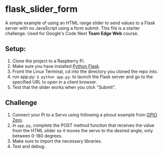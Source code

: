 # flask_slider_form
A simple example of using an HTML range slider to send values to a Flask server with no JavaScript using a form submit. This file is a starter challenge.
Used for Google's Code Next **Team Edge Web** course. 

## Setup:
1. Clone the project to a Raspberry Pi.
2. Make sure you have installed [Python Flask](https://flask.palletsprojects.com/en/2.0.x/installation/). 
3. Fromt the Linux Terminal, cd into the directory you cloned the repo into. 
4. run app.py: `$ python app.py`. to launch the Flask server and go to the specified URL to open in a client browser.
5. Test that the slider works when you click "Submit". 

## Challenge
1. Connect your Pi to a Servo using following a pinout example from [GPIO Zero](https://gpiozero.readthedocs.io/en/stable/recipes.html#servo).
2. In `app.py`, complete the POST method function that receives the value from the HTML slider so it moves the servo to the desired angle, only between 0-180 degrees.
3. Make sure to import the necessary libraries.
4. Test and debug.
